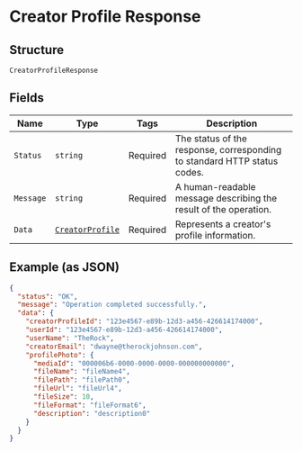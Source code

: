 
# Creator Profile Response

## Structure

`CreatorProfileResponse`

## Fields

| Name | Type | Tags | Description |
|  --- | --- | --- | --- |
| `Status` | `string` | Required | The status of the response, corresponding to standard HTTP status codes. |
| `Message` | `string` | Required | A human-readable message describing the result of the operation. |
| `Data` | [`CreatorProfile`](../../doc/models/creator-profile.md) | Required | Represents a creator's profile information. |

## Example (as JSON)

```json
{
  "status": "OK",
  "message": "Operation completed successfully.",
  "data": {
    "creatorProfileId": "123e4567-e89b-12d3-a456-426614174000",
    "userId": "123e4567-e89b-12d3-a456-426614174000",
    "userName": "TheRock",
    "creatorEmail": "dwayne@therockjohnson.com",
    "profilePhoto": {
      "mediaId": "000006b6-0000-0000-0000-000000000000",
      "fileName": "fileName4",
      "filePath": "filePath0",
      "fileUrl": "fileUrl4",
      "fileSize": 10,
      "fileFormat": "fileFormat6",
      "description": "description0"
    }
  }
}
```

